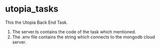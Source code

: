 # utopia_tasks

This the Utopia Back End Task.

1. The server.ts contains the code of the task which mentioned.
2. The .env file contains the string which connects to the mongodb cloud server.


